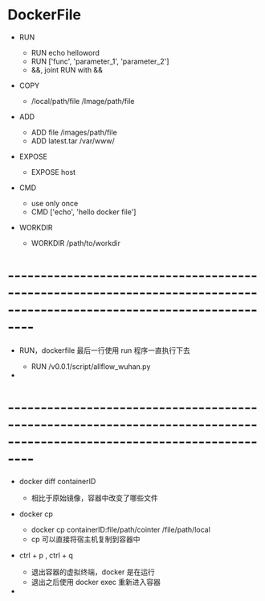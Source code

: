 # DockerFile

* RUN
    * RUN echo helloword
    * RUN ['func', 'parameter_1', 'parameter_2']
    * &&, joint RUN with && 
    
* COPY 
    * /local/path/file /Image/path/file
    
* ADD
    * ADD file /images/path/file
    * ADD latest.tar /var/www/
    
* EXPOSE 
    * EXPOSE host
    
* CMD
    * use only once
    * CMD ['echo', 'hello docker file']
    
* WORKDIR
    * WORKDIR /path/to/workdir


# ----------------------------------------------------------------------------------------------------------------------

* RUN，dockerfile 最后一行使用 run 程序一直执行下去
    * RUN /v0.0.1/script/allflow_wuhan.py
    
* 

# ----------------------------------------------------------------------------------------------------------------------

* docker diff containerID
    * 相比于原始镜像，容器中改变了哪些文件

* docker cp 
    * docker cp containerID:file/path/cointer /file/path/local
    * cp 可以直接将宿主机复制到容器中
    
* ctrl + p , ctrl + q 
    * 退出容器的虚拟终端，docker 是在运行
    * 退出之后使用 docker exec 重新进入容器  

*   























 